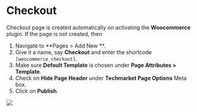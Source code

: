 # Checkout

Checkout page is created automatically on activating the **Woocommerce** plugin. If the page is not created, then

1. Navigate to **Pages > Add New **.
2. Give it a name, say **Checkout** and enter the shortcode `[woocommerce_checkout]`.
3. Make sure **Default Template** is chosen under **Page Attributes > Template**.
4. Check on **Hide Page Header** under **Techmarket Page Options** Meta box.
5. Click on **Publish**.

![](http://transvelo.github.io/docs/electro/images/page-checkout.png)
